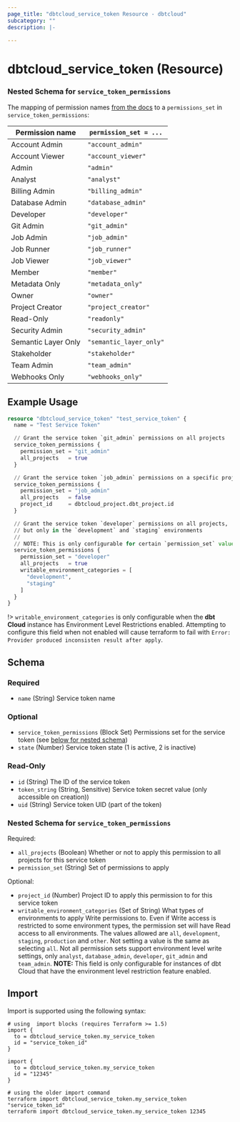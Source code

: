 ```yaml
---
page_title: "dbtcloud_service_token Resource - dbtcloud"
subcategory: ""
description: |-
  
---
```


# dbtcloud_service_token (Resource)

### Nested Schema for `service_token_permissions`
The mapping of permission names [from the docs](https://docs.getdbt.com/docs/cloud/manage-access/enterprise-permissions) to a `permissions_set` in `service_token_permissions`:

| Permission name | `permission_set = ...` |
| --- | --- |
| Account Admin | `"account_admin"` |
| Account Viewer | `"account_viewer"` |
| Admin | `"admin"` |
| Analyst | `"analyst"` |
| Billing Admin | `"billing_admin"` |
| Database Admin | `"database_admin"` |
| Developer | `"developer"` |
| Git Admin | `"git_admin"` |
| Job Admin | `"job_admin"` |
| Job Runner | `"job_runner"` |
| Job Viewer | `"job_viewer"` |
| Member | `"member"` |
| Metadata Only | `"metadata_only"` |
| Owner | `"owner"` |
| Project Creator | `"project_creator"` |
| Read-Only | `"readonly"` |
| Security Admin | `"security_admin"` |
| Semantic Layer Only | `"semantic_layer_only"` |
| Stakeholder | `"stakeholder"` |
| Team Admin | `"team_admin"` |
| Webhooks Only | `"webhooks_only"` |




## Example Usage

```terraform
resource "dbtcloud_service_token" "test_service_token" {
  name = "Test Service Token"

  // Grant the service token `git_admin` permissions on all projects
  service_token_permissions {
    permission_set = "git_admin"
    all_projects   = true
  }

  // Grant the service token `job_admin` permissions on a specific project
  service_token_permissions {
    permission_set = "job_admin"
    all_projects   = false
    project_id     = dbtcloud_project.dbt_project.id
  }

  // Grant the service token `developer` permissions on all projects, 
  // but only in the `development` and `staging` environments
  //
  // NOTE: This is only configurable for certain `permission_set` values
  service_token_permissions {
    permission_set = "developer"
    all_projects   = true
    writable_environment_categories = [
      "development",
      "staging"
    ]
  }
}
```

!> `writable_environment_categories` is only configurable when the **dbt Cloud** instance 
has Environment Level Restrictions enabled. Attempting to configure this field when not enabled 
will cause terraform to fail with `Error: Provider produced inconsisten result after apply`.

<!-- schema generated by tfplugindocs -->
## Schema

### Required

- `name` (String) Service token name

### Optional

- `service_token_permissions` (Block Set) Permissions set for the service token (see [below for nested schema](#nestedblock--service_token_permissions))
- `state` (Number) Service token state (1 is active, 2 is inactive)

### Read-Only

- `id` (String) The ID of the service token
- `token_string` (String, Sensitive) Service token secret value (only accessible on creation))
- `uid` (String) Service token UID (part of the token)

<a id="nestedblock--service_token_permissions"></a>
### Nested Schema for `service_token_permissions`

Required:

- `all_projects` (Boolean) Whether or not to apply this permission to all projects for this service token
- `permission_set` (String) Set of permissions to apply

Optional:

- `project_id` (Number) Project ID to apply this permission to for this service token
- `writable_environment_categories` (Set of String) What types of environments to apply Write permissions to.
Even if Write access is restricted to some environment types, the permission set will have Read access to all environments.
The values allowed are `all`, `development`, `staging`, `production` and `other`.
Not setting a value is the same as selecting `all`.
Not all permission sets support environment level write settings, only `analyst`, `database_admin`, `developer`, `git_admin` and `team_admin`.
**NOTE:** This field is only configurable for instances of dbt Cloud that have the environment level restriction feature enabled.

## Import

Import is supported using the following syntax:

```shell
# using  import blocks (requires Terraform >= 1.5)
import {
  to = dbtcloud_service_token.my_service_token
  id = "service_token_id"
}

import {
  to = dbtcloud_service_token.my_service_token
  id = "12345"
}

# using the older import command
terraform import dbtcloud_service_token.my_service_token "service_token_id"
terraform import dbtcloud_service_token.my_service_token 12345
```
